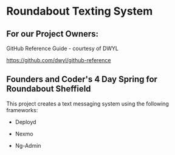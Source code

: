 # Roundabout Texting System


## For our Project Owners:
GitHub Reference Guide - courtesy of DWYL

https://github.com/dwyl/github-reference


## Founders and Coder's 4 Day Spring for Roundabout Sheffield
This project creates a text messaging system using the following frameworks:

* Deployd

* Nexmo

* Ng-Admin

